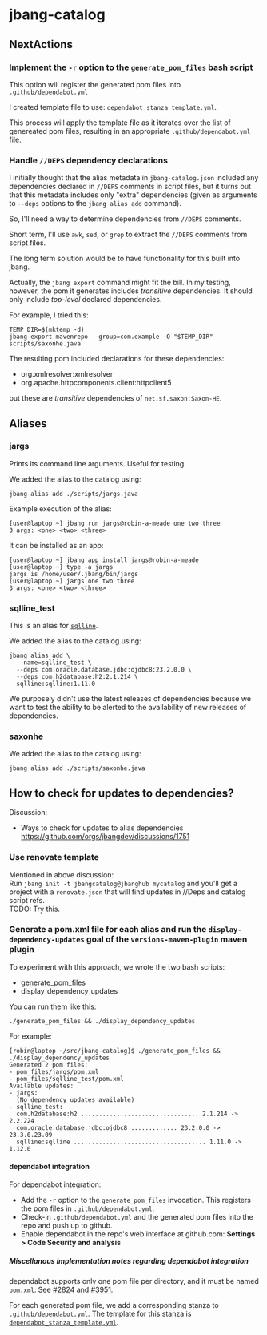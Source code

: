 # jbang-catalog

## NextActions

### Implement the `-r` option to the `generate_pom_files` bash script

This option will register the generated pom files into `.github/dependabot.yml`

I created template file to use: `dependabot_stanza_template.yml`.

This process will apply the template file as it iterates over the list of genereated pom files, resulting in an appropriate `.github/dependabot.yml` file.

### Handle `//DEPS` dependency declarations

I initially thought that the alias metadata in `jbang-catalog.json` included
any dependencies declared in `//DEPS` comments in script files, but it turns
out that this metadata includes only "extra" dependencies (given as arguments
to `--deps` options to the `jbang alias add` command).

So, I'll need a way to determine dependencies from `//DEPS` comments.

Short term, I'll use `awk`, `sed`, or `grep` to extract the `//DEPS` comments
from script files.

The long term solution would be to have functionality for this built into jbang.

Actually, the `jbang export` command might fit the bill. In my testing,
however, the pom it generates includes _transitive_ dependencies. It should only
include _top-level_ declared dependencies.

For example, I tried this:

```
TEMP_DIR=$(mktemp -d)
jbang export mavenrepo --group=com.example -O "$TEMP_DIR" scripts/saxonhe.java
```

The resulting pom included declarations for these dependencies:

- org.xmlresolver:xmlresolver
- org.apache.httpcomponents.client:httpclient5

but these are _transitive_ dependencies of `net.sf.saxon:Saxon-HE`.

## Aliases

### jargs

Prints its command line arguments. Useful for testing.

We added the alias to the catalog using:

```
jbang alias add ./scripts/jargs.java
```

Example execution of the alias:

```console
[user@laptop ~] jbang run jargs@robin-a-meade one two three
3 args: <one> <two> <three>
```

It can be installed as an app:

```console
[user@laptop ~] jbang app install jargs@robin-a-meade
[user@laptop ~] type -a jargs
jargs is /home/user/.jbang/bin/jargs
[user@laptop ~] jargs one two three
3 args: <one> <two> <three>
```

### sqlline_test

This is an alias for [`sqlline`](https://github.com/julianhyde/sqlline).

We added the alias to the catalog using:

```
jbang alias add \
  --name=sqlline_test \
  --deps com.oracle.database.jdbc:ojdbc8:23.2.0.0 \
  --deps com.h2database:h2:2.1.214 \
  sqlline:sqlline:1.11.0
```

We purposely didn't use the latest releases of dependencies because we want to
test the ability to be alerted to the availability of new releases of
dependencies.

### saxonhe

We added the alias to the catalog using:

```
jbang alias add ./scripts/saxonhe.java
```

## How to check for updates to dependencies?

Discussion:

- Ways to check for updates to alias dependencies
  https://github.com/orgs/jbangdev/discussions/1751

### Use renovate template

Mentioned in above discussion:  
Run `jbang init -t jbangcatalog@jbanghub mycatalog` and you'll get a project with a `renovate.json` that will find updates in //Deps and catalog script refs.  
TODO: Try this.

### Generate a pom.xml file for each alias and run the `display-dependency-updates` goal of the `versions-maven-plugin` maven plugin

To experiment with this approach, we wrote the two bash scripts:

- generate_pom_files
- display_dependency_updates

You can run them like this:

```
./generate_pom_files && ./display_dependency_updates
```

For example:

```console
[robin@laptop ~/src/jbang-catalog]$ ./generate_pom_files && ./display_dependency_updates
Generated 2 pom files:
- pom_files/jargs/pom.xml
- pom_files/sqlline_test/pom.xml
Available updates:
- jargs:
  (No dependency updates available)
- sqlline_test:
  com.h2database:h2 ................................. 2.1.214 -> 2.2.224
  com.oracle.database.jdbc:ojdbc8 ............. 23.2.0.0 -> 23.3.0.23.09
  sqlline:sqlline ..................................... 1.11.0 -> 1.12.0
```

#### dependabot integration

For dependabot integration:

- Add the `-r` option to the `generate_pom_files` invocation. This registers the pom files in `.github/dependabot.yml`.
- Check-in `.github/dependabot.yml` and the generated pom files into the repo and push up to github.
- Enable dependabot in the repo's web interface at github.com: **Settings > Code Security and analysis**

##### Miscellanous implementation notes regarding dependabot integration

dependabot supports only one pom file per directory, and it must be named `pom.xml`. See
[#2824](https://github.com/dependabot/dependabot-core/issues/2824)
and
[#3951](https://github.com/dependabot/dependabot-core/issues/3951).

For each generated pom file, we add a corresponding stanza to `.github/dependabot.yml`. The template for this stanza is [`dependabot_stanza_template.yml`](dependabot_stanza_template.yml).
